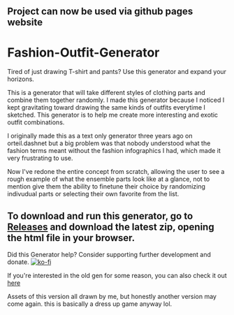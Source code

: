 ## Project can now be used via github pages website

# Fashion-Outfit-Generator
Tired of just drawing T-shirt and pants? Use this generator and expand your horizons.

This is a generator that will take different styles of clothing parts and combine them together randomly. I made this generator because I noticed I kept gravitating toward drawing the same kinds of outfits everytime I sketched. This generator is to help me create more interesting and exotic outfit combinations. 

I originally made this as a text only generator three years ago on orteil.dashnet but a big problem was that nobody understood what the fashion terms meant without the fashion infographics I had, which made it very frustrating to use.

Now I've redone the entire concept from scratch, allowing the user to see a rough example of what the ensemble parts look like at a glance, not to mention give them the ability to finetune their choice by randomizing indivudual parts or selecting their own favorite from the list.

## To download and run this generator, go to [Releases](https://github.com/nyvivianv/Fashion-Outfit-Generator/releases) and download the latest zip, opening the html file in your browser. 

Did this Generator help? Consider supporting further development and donate.
[![ko-fi](https://www.ko-fi.com/img/githubbutton_sm.svg)](https://ko-fi.com/A6813RUX)

If you're interested in the old gen for some reason, you can also check it out [here](https://orteil.dashnet.org/randomgen/?gen=VZgXtgGu)

Assets of this version all drawn by me, but honestly another version may come again. this is basically a dress up game anyway lol.
